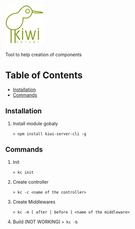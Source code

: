 
# <img src="kiwi.png" width="120" alt="logo">
Tool to help creation of components

# Table of Contents
* [Installation](#installation)
* [Commands](#commands)
  
## Installation
1. Install module gobaly
    
    `> npm install kiwi-server-cli -g`

## Commands
1. Init
    
    `> kc init`

2. Create controller
    
    `> kc -c <name of the controller>`

3. Create Middlewares
    
    `> kc -m [ after | before ] <name of the middleware>`

4. Build (NOT WORKING)
    `> kc -b`
    
